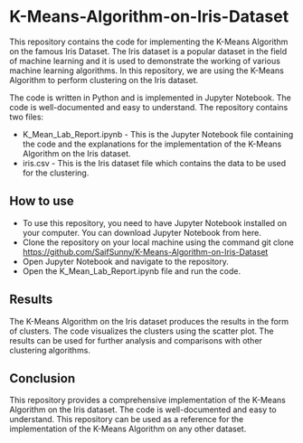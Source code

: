 # K-Means-Algorithm-on-Iris-Dataset
This repository contains the code for implementing the K-Means Algorithm on the famous Iris Dataset. The Iris dataset is a popular dataset in the field of machine learning and it is used to demonstrate the working of various machine learning algorithms. In this repository, we are using the K-Means Algorithm to perform clustering on the Iris dataset.

The code is written in Python and is implemented in Jupyter Notebook. The code is well-documented and easy to understand. The repository contains two files:

- K\_Mean\_Lab\_Report.ipynb - This is the Jupyter Notebook file containing the code and the explanations for the implementation of the K-Means Algorithm on the Iris dataset.
- iris.csv - This is the Iris dataset file which contains the data to be used for the clustering.

## How to use

- To use this repository, you need to have Jupyter Notebook installed on your computer. You can download Jupyter Notebook from here.
- Clone the repository on your local machine using the command git clone https://github.com/SaifSunny/K-Means-Algorithm-on-Iris-Dataset
- Open Jupyter Notebook and navigate to the repository.
- Open the K\_Mean\_Lab\_Report.ipynb file and run the code.

## Results

The K-Means Algorithm on the Iris dataset produces the results in the form of clusters. The code visualizes the clusters using the scatter plot. The results can be used for further analysis and comparisons with other clustering algorithms.

## Conclusion

This repository provides a comprehensive implementation of the K-Means Algorithm on the Iris dataset. The code is well-documented and easy to understand. This repository can be used as a reference for the implementation of the K-Means Algorithm on any other dataset.
